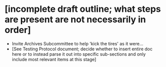 # [incomplete draft outline; what steps are present are not necessarily in order]

- Invite Archives Subcommittee to help 'kick the tires' as it were...
- [See Testing Protocol document; decide whether to insert entire doc here or to instead parse it out into specific sub-sections and only include most relevant items at this stage]
